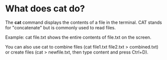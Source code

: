 # What does cat do?

The **cat** command displays the contents of a file in the terminal. CAT stands for "concatenate" but is commonly used to read files.

Example: cat file.txt shows the entire contents of file.txt on the screen.

You can also use cat to combine files (cat file1.txt file2.txt > combined.txt) or create files (cat > newfile.txt, then type content and press Ctrl+D).
